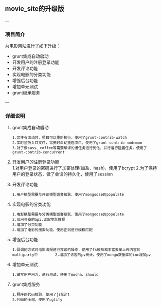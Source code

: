 ## movie_site的升级版
--
### 项目简介
为电影网站进行了如下升级：

 - grunt集成自动启动
 - 开发用户的注册登录功能
 - 开发评论功能
 - 实现电影的分类功能
 - 增强后台功能
 - 增加单元测试
 - grunt继承服务

--
### 详细说明

 1. grunt集成自动启动

		1.文件有改动时，项目可以重新执行，使用了grunt-contrib-watch
		2.实时监听入口文件，需要时自动重启项目，使用了grunt-contrib-nodemon
		3.对于像sass、coffee等需要编译的慢任务进行优化，并行运行阻塞任务，使用了grunt-contrib-concurrent

 2. 开发用户的注册登录功能		
		1.对用户登录的密码进行了加密处理(加盐、hash)，使用了bcrypt 
		2.为了保持用户的登录状态，做了会话的持久化，使用了session
    
 3. 开发评论功能

		1.用户模型需要与评论模型嵌套级联，使用了mongoose的populate

 4. 实现电影的分类功能

		1.电影模型需要与分类模型嵌套级联，使用了mongoose的populate
		2.借用豆瓣的api,读取电影数据
		3.增加了分页功能
		4.增加了电影的搜索功能，使用正则进行模糊匹配

 5. 增强后台功能

		1.回调的方式对电影海报进行写读的操作，使用了fs模块和丰富表单上传内容的multiparty中		2.增加了访客的pv统计，使用了mongo数据库的inc增加pv

 6. 增加单元测试
 		
 		1.编写用户用力，进行测试，使用了mocha、should

 7. grunt集成服务

		1.程序的代码校验，使用了jshint
		2.代码的压缩，使用了uglify